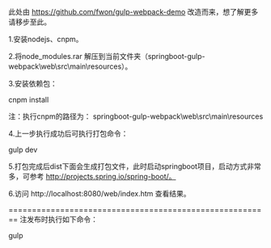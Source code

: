 此处由 https://github.com/fwon/gulp-webpack-demo 改造而来，想了解更多请移步至此。

1.安装nodejs、cnpm。

2.将node_modules.rar 解压到当前文件夹（springboot-gulp-webpack\web\src\main\resources）。

3.安装依赖包：

cnpm install

注：执行cnpm的路径为： springboot-gulp-webpack\web\src\main\resources

4.上一步执行成功后可执行打包命令：

gulp dev

5.打包完成后dist下面会生成打包文件，此时启动springboot项目，启动方式非常多，可参考 http://projects.spring.io/spring-boot/。

6.访问 http://localhost:8080/web/index.htm 查看结果。

========================================================
注发布时执行如下命令：

gulp
